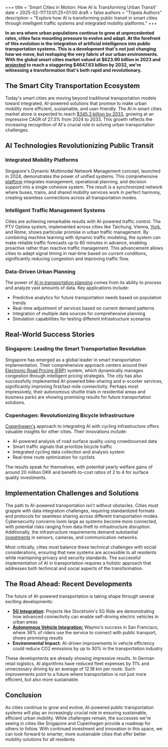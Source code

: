 +++
title = 'Smart Cities in Motion: How AI is Transforming Urban Transit'
date = 2025-02-11T13:01:25+01:00
draft = false
authors = "Tripela Authors"
description = "Explore how AI is transforming public transit in smart cities through intelligent traffic systems and integrated mobility platforms."
+++

**In an era where urban populations continue to grow at unprecedented rates, cities face mounting pressure to evolve and adapt. At the forefront of this evolution is the integration of artificial intelligence into public transportation systems. This is a development that's not just changing how we move, but reshaping the very fabric of our urban environments. With the global smart cities market valued at $623.90 billion in 2023 and [projected](https://www.fortunebusinessinsights.com/industry-reports/smart-cities-market-100610) to reach a staggering $4647.63 billion by 2032, we're witnessing a transformation that's both rapid and revolutionary.**

## The Smart City Transportation Ecosystem

Today's smart cities are moving beyond traditional transportation models toward integrated, AI-powered solutions that promise to make urban mobility more efficient, sustainable, and user-friendly. The AI in smart cities market alone is expected to reach [$345.3 billion by 2033](https://www.cervicornconsulting.com/artificial-intelligence-in-smart-cities-market), growing at an impressive CAGR of 27.3% from 2024 to 2033. This growth reflects the increasing recognition of AI's crucial role in solving urban transportation challenges.

## AI Technologies Revolutionizing Public Transit

### Integrated Mobility Platforms
Singapore's Dynamic Multimodal Network Management concept, launched in 2024, demonstrates the power of unified systems. This comprehensive [platform](https://www.trapezegroup.eu/insight/singapore-lta-fleet-management-technology/) integrates management, operational planning, and decision support into a single cohesive system. The result is a synchronized network where buses, trains, and shared mobility services work in perfect harmony, creating seamless connections across all transportation modes.

### Intelligent Traffic Management Systems
Cities are achieving remarkable results with AI-powered traffic control. The PTV Optima system, implemented across cities like Taichung, Vienna, [York](https://www.its-uk.org/ptv-optima-extension-york-tackles-traffic-with-real-time-signal-optimization/), and Rome, shows particular promise in urban traffic management. By combining machine learning with dynamic traffic modeling, the system can make reliable traffic forecasts up to 60 minutes in advance, enabling proactive rather than reactive traffic management. This advancement allows cities to adapt signal timing in real-time based on current conditions, significantly reducing congestion and improving traffic flow.

### Data-Driven Urban Planning
The power of [AI in transportation planning](https://civils.ai/blog/ai-in-urban-planning) comes from its ability to process and analyze vast amounts of data. Key applications include:

* Predictive analytics for future transportation needs based on population trends
* Real-time adjustment of services based on current demand patterns
* Integration of multiple data sources for comprehensive planning
* Simulation capabilities for testing different infrastructure scenarios

## Real-World Success Stories

### Singapore: Leading the Smart Transportation Revolution
Singapore has emerged as a global leader in smart transportation implementation. Their comprehensive approach centers around their [Electronic Road Pricing (ERP)](https://www.mot.gov.sg/what-we-do/motoring-road-network-and-infrastructure/Electronic-Road-Pricing) system, which dynamically manages congestion through intelligent pricing strategies. The city has also successfully implemented AI-powered bike-sharing and e-scooter services, significantly improving first/last-mile connectivity. Perhaps most impressively, their autonomous shuttle trials in residential areas and business parks are showing promising results for future transportation solutions.

### Copenhagen: Revolutionizing Bicycle Infrastructure
[Copenhagen's](https://www.govtech.com/fs/copenhagens-bicycle-super-highway.html) approach to integrating AI with cycling infrastructure offers valuable insights for other cities. Their innovations include:

* AI-powered analysis of road surface quality using crowdsourced data
* Smart traffic signals that prioritize bicycle traffic
* Integrated cycling data collection and analysis system
* Real-time route optimization for cyclists

The results speak for themselves, with potential yearly welfare gains of around 20 million DKK and benefit-to-cost ratios of 2 to 4 for surface quality investments.

## Implementation Challenges and Solutions

The path to AI-powered transportation isn't without obstacles. Cities must grapple with data integration challenges, requiring standardized formats and protocols for seamless sharing across different transportation modes. Cybersecurity concerns loom large as systems become more connected, with potential risks ranging from data theft to infrastructure disruption. Additionally, the infrastructure requirements demand substantial [investments](https://www.insightaceanalytic.com/report/ai-in-smart-cities-market/2761) in sensors, cameras, and communication networks.

Most critically, cities must balance these technical challenges with social considerations, ensuring that new systems are accessible to all residents while maintaining privacy and security standards. The successful implementation of AI in transportation requires a holistic approach that addresses both technical and social aspects of the transformation.

## The Road Ahead: Recent Developments

The future of AI-powered transportation is taking shape through several exciting developments:

* **[5G Integration](https://www.precedenceresearch.com/5g-in-automotive-and-smart-transportation-market):** Projects like Stockholm's 5G Ride are demonstrating how advanced connectivity can enable self-driving electric vehicles in urban areas
* **[Autonomous Vehicle Integration:](https://www.precedenceresearch.com/smart-cities-market)** Waymo's success in San Francisco, where 36% of riders use the service to connect with public transport, shows promising results
* **Environmental Impact:** AI-driven improvements in vehicle efficiency could reduce CO2 emissions by up to 30% in the transportation industry

These developments are already showing impressive results. In German retail logistics, AI algorithms have reduced fleet expenses by 11% and unnecessary driving by an average of 12.18 km per route. Such improvements point to a future where transportation is not just more efficient, but also more sustainable.

## Conclusion

As cities continue to grow and evolve, AI-powered public transportation systems will play an increasingly crucial role in ensuring sustainable, efficient urban mobility. While challenges remain, the successes we're seeing in cities like Singapore and Copenhagen provide a roadmap for others to follow. With continued investment and innovation in this space, we can look forward to smarter, more sustainable cities that offer better mobility solutions for all residents.

